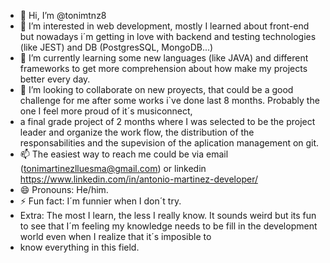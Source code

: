 - 👋 Hi, I’m @tonimtnz8
- 👀 I’m interested in web development, mostly I learned about front-end but nowadays i´m getting in love with backend and testing technologies (like JEST) and DB (PostgresSQL, MongoDB...)
- 🌱 I’m currently learning some new languages (like JAVA) and different frameworks to get more comprehension about how make my projects better every day.
- 💞️ I’m looking to collaborate on new proyects, that could be a good challenge for me after some works i`ve done last 8 months. Probably the one I feel more proud of it´s musiconnect,
- a final grade project of 2 months where I was selected to be the project leader and organize the work flow, the distribution of the responsabilities and the supevision of the aplication management on git.
- 📫 The easiest way to reach me could be via email (tonimartinezlluesma@gmail.com) or linkedin https://www.linkedin.com/in/antonio-martinez-developer/
- 😄 Pronouns: He/him.
- ⚡ Fun fact: I´m funnier when I don´t try.
- Extra: The most I learn, the less I really know. It sounds weird but its fun to see that I´m feeling my knowledge needs to be fill in the development world even when I realize that it´s imposible to
- know everything in this field. 

<!---
tonimtnz/tonimtnz is a ✨ special ✨ repository because its `README.md` (this file) appears on your GitHub profile.
You can click the Preview link to take a look at your changes.
--->

